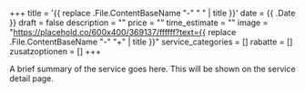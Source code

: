 +++
title = '{{ replace .File.ContentBaseName "-" " " | title }}'
date = {{ .Date }}
draft = false
description = ""
price = ""
time_estimate = ""
image = "https://placehold.co/600x400/369137/ffffff?text={{ replace .File.ContentBaseName "-" "+" | title }}"
service_categories = []
rabatte = []
zusatzoptionen = []
+++

A brief summary of the service goes here. This will be shown on the service detail page.
